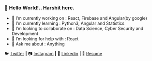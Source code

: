 ### 👋 Hello World!.. Harshit here.

- 🔭 I’m currently working on : React, Firebase and Angular(by google)
- 🌱 I’m currently learning : Python3, Angular and Statistics 
- 👯 I’m looking to collaborate on : Data Science, Cyber Security and Development 
- 🤔 I’m looking for help with : React
- 💬 Ask me about : Anything


🐦 [Twitter][Twitter] **|**
📷 [Instagram][Instagram] **|** 
👔 [Linkedin][Linkedin] **|**
📑 [Resume][Resume]

[Twitter]: https://twitter.com/iamha13
[Instagram]: https://www.instagram.com/i_am_ha13/
[Linkedin]: https://linkedin.com/in/harshitagrawal13
[Resume]: https://iamharshit13.github.io/iamharshit13/
